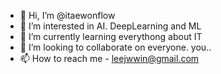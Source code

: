 - 👋 Hi, I’m @itaewonflow
- 👀 I’m interested in AI. DeepLearning and ML
- 🌱 I’m currently learning everythong about IT
- 💞️ I’m looking to collaborate on everyone. you..
- 📫 How to reach me - leejwwin@gmail.com
